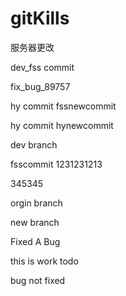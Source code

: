 # gitKills
服务器更改



dev_fss commit

fix_bug_89757




hy commit  fssnewcommit

hy commit hynewcommit

dev branch

fsscommit
1231231213


345345

orgin branch

new branch


Fixed A Bug




this is work todo

bug not fixed

